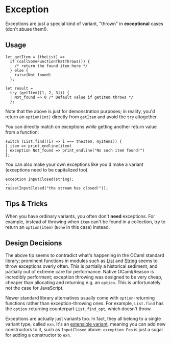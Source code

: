 # Exception

Exceptions are just a special kind of variant, "thrown" in **exceptional** cases (don't abuse them!).

## [](#usage)Usage

```reason
let getItem = (theList) =>
  if (callSomeFunctionThatThrows()) {
    /* return the found item here */
  } else {
    raise(Not_found)
  };

let result =
  try (getItem([1, 2, 3])) {
  | Not_found => 0 /* Default value if getItem throws */
  };

```

Note that the above is just for demonstration purposes; in reality, you'd return an `option(int)` directly from `getItem` and avoid the `try` altogether.

You can directly match on exceptions *while* getting another return value from a function:

```reason
switch (List.find((i) => i === theItem, myItems)) {
| item => print_endline(item)
| exception Not_found => print_endline("No such item found!")
};

```

You can also make your own exceptions like you'd make a variant (exceptions need to be capitalized too).

```
exception InputClosed(string);
...
raise(InputClosed("the stream has closed!"));

```

## [](#tips-tricks)Tips & Tricks

When you have ordinary variants, you often don't **need** exceptions. For example, instead of throwing when `item` can't be found in a collection, try to return an `option(item)` (`None` in this case) instead.

## [](#design-decisions)Design Decisions

The above tip seems to contradict what's happening in the OCaml standard library; prominent functions in modules such as [List](https://reasonml.github.io/api/List.html) and [String](https://reasonml.github.io/api/String.html) seems to throw exceptions overly often. This is partially a historical sediment, and partially out of extreme care for performance. Native OCaml/Reason is incredibly performant; exception throwing was designed to be very cheap, cheaper than allocating and returning e.g. an `option`. This is unfortunately not the case for JavaScript.

Newer standard library alternatives usually come with `option`-returning functions rather than exception-throwing ones. For example, `List.find` has the `option`-returning counterpart `List.find_opt`, which doesn't throw.

Exceptions are actually just variants too. In fact, they all belong to a single variant type, called `exn`. It's an [extensible variant](https://caml.inria.fr/pub/docs/manual-ocaml/extn.html#sec252), meaning you can add new constructors to it, such as `InputClosed` above. `exception Foo` is just a sugar for adding a constructor to `exn`.